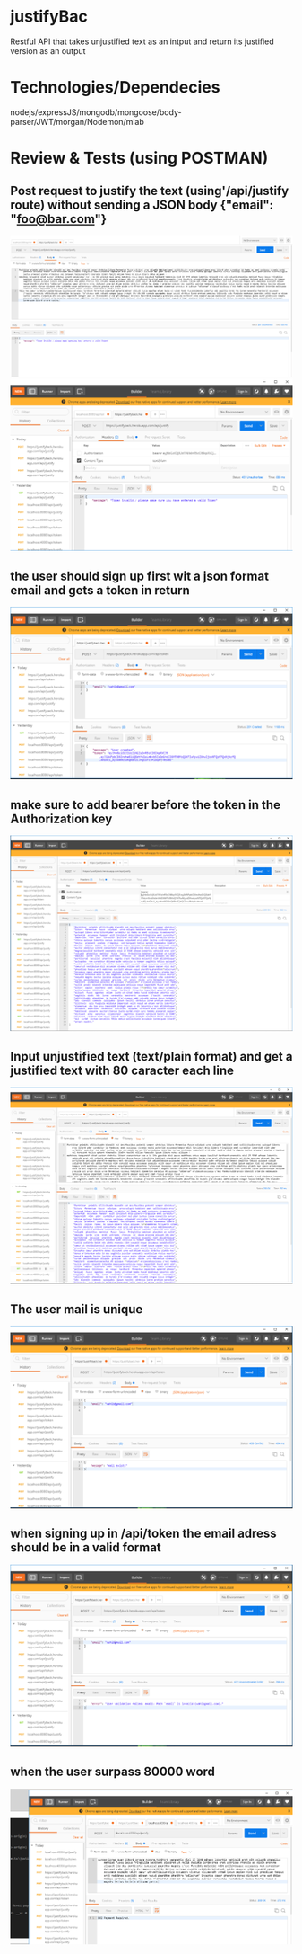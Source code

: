 # justifyBac

Restful API that takes unjustified text as an intput and return its justified version as an output


# Technologies/Dependecies

nodejs/expressJS/mongodb/mongoose/body-parser/JWT/morgan/Nodemon/mlab


# Review & Tests (using POSTMAN)

## Post request to justify the text (using'/api/justify route) without sending a JSON body  {"email": "foo@bar.com"}

![](tests/img/1.1.PNG)
![](tests/img/1.2.PNG)

## the user should sign up first wit a json format email and gets a token in return
![](tests/img/2.1.PNG)

## make sure to add bearer before the token in the Authorization key
![](tests/img/3.1.PNG)

## Input unjustified text (text/plain format) and get a justified text with 80 caracter each line
![](tests/img/3.2.PNG)

## The user mail is unique
![](tests/img/4.1.PNG)

## when signing up in /api/token the email adress should be in a valid format
![](tests/img/4.2.PNG)

## when the user surpass 80000 word
![](tests/img/5.PNG)





